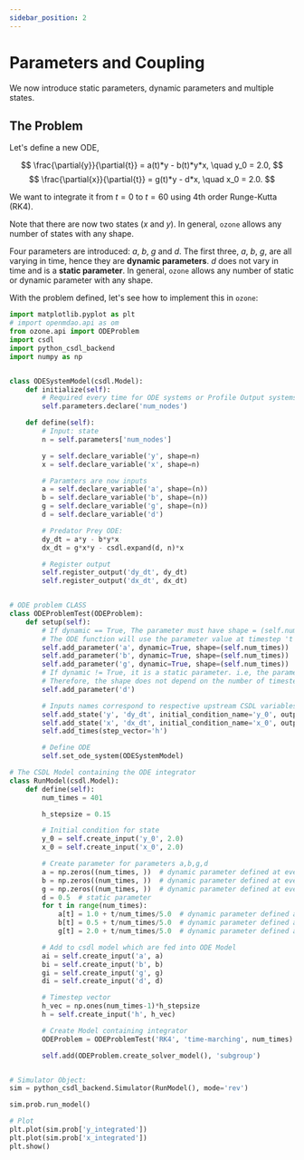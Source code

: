 ```yaml
---
sidebar_position: 2
---
```


# Parameters and Coupling

We now introduce static parameters, dynamic parameters and multiple states.

## The Problem

Let's define a new ODE,

$$
\frac{\partial{y}}{\partial{t}} = a(t)*y - b(t)*y*x, \quad y_0 = 2.0,
$$
$$
\frac{\partial{x}}{\partial{t}} = g(t)*y - d*x, \quad x_0 = 2.0.
$$

We want to integrate it from $t = 0$ to $t = 60$ using 4th order Runge-Kutta (RK4). 

Note that there are now two states ($x$ and $y$). In general, `ozone` allows any number of states with any shape.

Four parameters are introduced: $a$, $b$, $g$ and $d$. The first three, $a$, $b$, $g$, are all varying in time, hence they are **dynamic parameters**. 
$d$ does not vary in time and is a **static parameter**. In general, `ozone` allows any number of static or dynamic parameter with any shape.

With the problem defined, let's see how to implement this in `ozone`:

```py
import matplotlib.pyplot as plt
# import openmdao.api as om
from ozone.api import ODEProblem
import csdl
import python_csdl_backend
import numpy as np


class ODESystemModel(csdl.Model):
    def initialize(self):
        # Required every time for ODE systems or Profile Output systems
        self.parameters.declare('num_nodes')

    def define(self):
        # Input: state
        n = self.parameters['num_nodes']

        y = self.declare_variable('y', shape=n)
        x = self.declare_variable('x', shape=n)

        # Paramters are now inputs
        a = self.declare_variable('a', shape=(n))
        b = self.declare_variable('b', shape=(n))
        g = self.declare_variable('g', shape=(n))
        d = self.declare_variable('d')

        # Predator Prey ODE:
        dy_dt = a*y - b*y*x
        dx_dt = g*x*y - csdl.expand(d, n)*x

        # Register output
        self.register_output('dy_dt', dy_dt)
        self.register_output('dx_dt', dx_dt)


# ODE problem CLASS
class ODEProblemTest(ODEProblem):
    def setup(self):
        # If dynamic == True, The parameter must have shape = (self.num_times, ... shape of parameter @ every timestep ...)
        # The ODE function will use the parameter value at timestep 't': parameter@ODEfunction[shape_p] = fullparameter[t, shape_p]
        self.add_parameter('a', dynamic=True, shape=(self.num_times))
        self.add_parameter('b', dynamic=True, shape=(self.num_times))
        self.add_parameter('g', dynamic=True, shape=(self.num_times))
        # If dynamic != True, it is a static parameter. i.e, the parameter used in the ODE is constant through time.
        # Therefore, the shape does not depend on the number of timesteps
        self.add_parameter('d')

        # Inputs names correspond to respective upstream CSDL variables
        self.add_state('y', 'dy_dt', initial_condition_name='y_0', output='y_integrated')
        self.add_state('x', 'dx_dt', initial_condition_name='x_0', output='x_integrated')
        self.add_times(step_vector='h')

        # Define ODE
        self.set_ode_system(ODESystemModel)

# The CSDL Model containing the ODE integrator
class RunModel(csdl.Model):
    def define(self):
        num_times = 401

        h_stepsize = 0.15

        # Initial condition for state
        y_0 = self.create_input('y_0', 2.0)
        x_0 = self.create_input('x_0', 2.0)

        # Create parameter for parameters a,b,g,d
        a = np.zeros((num_times, ))  # dynamic parameter defined at every timestep
        b = np.zeros((num_times, ))  # dynamic parameter defined at every timestep
        g = np.zeros((num_times, ))  # dynamic parameter defined at every timestep
        d = 0.5  # static parameter
        for t in range(num_times):
            a[t] = 1.0 + t/num_times/5.0  # dynamic parameter defined at every timestep
            b[t] = 0.5 + t/num_times/5.0  # dynamic parameter defined at every timestep
            g[t] = 2.0 + t/num_times/5.0  # dynamic parameter defined at every timestep

        # Add to csdl model which are fed into ODE Model
        ai = self.create_input('a', a)
        bi = self.create_input('b', b)
        gi = self.create_input('g', g)
        di = self.create_input('d', d)

        # Timestep vector
        h_vec = np.ones(num_times-1)*h_stepsize
        h = self.create_input('h', h_vec)

        # Create Model containing integrator
        ODEProblem = ODEProblemTest('RK4', 'time-marching', num_times)

        self.add(ODEProblem.create_solver_model(), 'subgroup')


# Simulator Object:
sim = python_csdl_backend.Simulator(RunModel(), mode='rev')

sim.prob.run_model()

# Plot
plt.plot(sim.prob['y_integrated'])
plt.plot(sim.prob['x_integrated'])
plt.show()
```